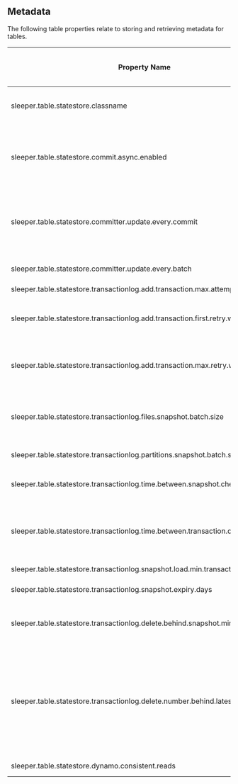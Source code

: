 ## Metadata

The following table properties relate to storing and retrieving metadata for tables.

| Property Name                                                                       | Description                                                                                                                                                                                                                                                                                                                                                                                                                                                                                                                                                                                                                                                                                                                                                                                                                                                                                                                                  | Default Value                                                      | Run CdkDeploy When Changed |
|-------------------------------------------------------------------------------------|----------------------------------------------------------------------------------------------------------------------------------------------------------------------------------------------------------------------------------------------------------------------------------------------------------------------------------------------------------------------------------------------------------------------------------------------------------------------------------------------------------------------------------------------------------------------------------------------------------------------------------------------------------------------------------------------------------------------------------------------------------------------------------------------------------------------------------------------------------------------------------------------------------------------------------------------|--------------------------------------------------------------------|----------------------------|
| sleeper.table.statestore.classname                                                  | The name of the class used for the state store. The default is DynamoDBTransactionLogStateStore. Options are:<br>sleeper.statestore.transactionlog.DynamoDBTransactionLogStateStore<br>sleeper.statestore.transactionlog.DynamoDBTransactionLogStateStoreNoSnapshots                                                                                                                                                                                                                                                                                                                                                                                                                                                                                                                                                                                                                                                                         | sleeper.statestore.transactionlog.DynamoDBTransactionLogStateStore | false                      |
| sleeper.table.statestore.commit.async.enabled                                       | Overrides whether or not to apply state store updates asynchronously via the state store committer. Usually this is decided based on the state store implementation used by the Sleeper table, but other default behaviour can be set for the Sleeper instance.<br>This is separate from the properties that determine which state store updates will be done as asynchronous commits. Those properties will only be applied when asynchronous commits are enabled.                                                                                                                                                                                                                                                                                                                                                                                                                                                                          |                                                                    | false                      |
| sleeper.table.statestore.committer.update.every.commit                              | When using the transaction log state store, this sets whether to update from the transaction log before adding a transaction in the asynchronous state store committer.<br>If asynchronous commits are used for all or almost all state store updates, this can be false to avoid the extra queries.<br>If the state store is commonly updated directly outside of the asynchronous committer, this can be true to avoid conflicts and retries.                                                                                                                                                                                                                                                                                                                                                                                                                                                                                              | false                                                              | false                      |
| sleeper.table.statestore.committer.update.every.batch                               | When using the transaction log state store, this sets whether to update from the transaction log before adding a batch of transactions in the asynchronous state store committer.                                                                                                                                                                                                                                                                                                                                                                                                                                                                                                                                                                                                                                                                                                                                                            | true                                                               | false                      |
| sleeper.table.statestore.transactionlog.add.transaction.max.attempts                | The number of attempts to make when applying a transaction to the state store.                                                                                                                                                                                                                                                                                                                                                                                                                                                                                                                                                                                                                                                                                                                                                                                                                                                               | 10                                                                 | false                      |
| sleeper.table.statestore.transactionlog.add.transaction.first.retry.wait.ceiling.ms | The maximum amount of time to wait before the first retry when applying a transaction to the state store. Full jitter will be applied so that the actual wait time will be a random period between 0 and this value. This ceiling will increase exponentially on further retries. See the below article.<br>https://aws.amazon.com/blogs/architecture/exponential-backoff-and-jitter/                                                                                                                                                                                                                                                                                                                                                                                                                                                                                                                                                        | 200                                                                | false                      |
| sleeper.table.statestore.transactionlog.add.transaction.max.retry.wait.ceiling.ms   | The maximum amount of time to wait before any retry when applying a transaction to the state store. Full jitter will be applied so that the actual wait time will be a random period between 0 and this value. This restricts the exponential increase of the wait ceiling while retrying the transaction. See the below article.<br>https://aws.amazon.com/blogs/architecture/exponential-backoff-and-jitter/                                                                                                                                                                                                                                                                                                                                                                                                                                                                                                                               | 30000                                                              | false                      |
| sleeper.table.statestore.transactionlog.files.snapshot.batch.size                   | The number of elements to include per Arrow record batch in a snapshot derived from the transaction log, of the state of files in a Sleeper table. Each file includes some number of references on different partitions. Each reference will count for one element in a record batch, but a file cannot currently be split between record batches. A record batch may contain more file references than this if a single file overflows the batch. A file with no references counts as one element.                                                                                                                                                                                                                                                                                                                                                                                                                                          | 1000                                                               | false                      |
| sleeper.table.statestore.transactionlog.partitions.snapshot.batch.size              | The number of partitions to include per Arrow record batch in a snapshot derived from the transaction log, of the state of partitions in a Sleeper table.                                                                                                                                                                                                                                                                                                                                                                                                                                                                                                                                                                                                                                                                                                                                                                                    | 1000                                                               | false                      |
| sleeper.table.statestore.transactionlog.time.between.snapshot.checks.seconds        | The number of seconds to wait after we've loaded a snapshot before looking for a new snapshot. This should relate to the rate at which new snapshots are created, configured in the instance property `sleeper.statestore.transactionlog.snapshot.creation.lambda.period.seconds`.                                                                                                                                                                                                                                                                                                                                                                                                                                                                                                                                                                                                                                                           | 60                                                                 | false                      |
| sleeper.table.statestore.transactionlog.time.between.transaction.checks.ms          | The number of milliseconds to wait after we've updated from the transaction log before checking for new transactions. The state visible to an instance of the state store can be out of date by this amount. This can avoid excessive queries by the same process, but can result in unwanted behaviour when using multiple state store objects. When adding a new transaction to update the state, this will be ignored and the state will be brought completely up to date.                                                                                                                                                                                                                                                                                                                                                                                                                                                                | 0                                                                  | false                      |
| sleeper.table.statestore.transactionlog.snapshot.load.min.transactions.ahead        | The minimum number of transactions that a snapshot must be ahead of the local state, before we load the snapshot instead of updating from the transaction log.                                                                                                                                                                                                                                                                                                                                                                                                                                                                                                                                                                                                                                                                                                                                                                               | 10                                                                 | false                      |
| sleeper.table.statestore.transactionlog.snapshot.expiry.days                        | The number of days that transaction log snapshots remain in the snapshot store before being deleted.                                                                                                                                                                                                                                                                                                                                                                                                                                                                                                                                                                                                                                                                                                                                                                                                                                         | 2                                                                  | false                      |
| sleeper.table.statestore.transactionlog.delete.behind.snapshot.min.age.minutes      | The minimum age in minutes of a snapshot in order to allow deletion of transactions leading up to it. When deleting old transactions, there's a chance that processes may still read transactions starting from an older snapshot. We need to avoid deletion of any transactions associated with a snapshot that may still be used as the starting point for reading the log.                                                                                                                                                                                                                                                                                                                                                                                                                                                                                                                                                                | 2                                                                  | false                      |
| sleeper.table.statestore.transactionlog.delete.number.behind.latest.snapshot        | The minimum number of transactions that a transaction must be behind the latest snapshot before being deleted. This is the number of transactions that will be kept and protected from deletion, whenever old transactions are deleted. This includes the transaction that the latest snapshot was created against. Any transactions after the snapshot will never be deleted as they are still in active use.<br>This should be configured in relation to the property which determines whether a process will load the latest snapshot or instead seek through the transaction log, since we need to preserve transactions that may still be read:<br>sleeper.table.statestore.snapshot.load.min.transactions.ahead<br>The snapshot that will be considered the latest snapshot is configured by a property to set the minimum age for it to count for this:<br>sleeper.table.statestore.transactionlog.delete.behind.snapshot.min.age<br> | 200                                                                | false                      |
| sleeper.table.statestore.dynamo.consistent.reads                                    | This specifies whether queries and scans against DynamoDB tables used in the state stores are strongly consistent.                                                                                                                                                                                                                                                                                                                                                                                                                                                                                                                                                                                                                                                                                                                                                                                                                           | false                                                              | false                      |
